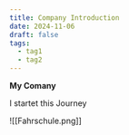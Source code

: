 ```yaml
---
title: Company Introduction
date: 2024-11-06
draft: false
tags:
  - tag1
  - tag2
---
```

**My Comany** 

I startet this Journey

![[Fahrschule.png]]